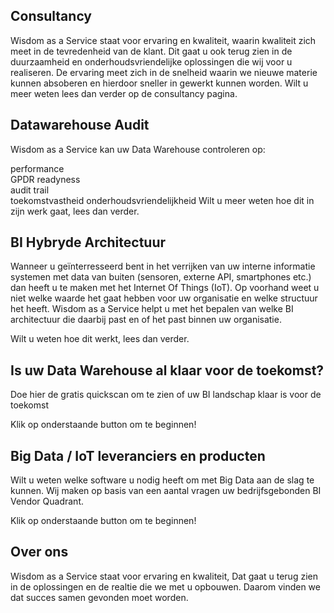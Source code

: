 ## Consultancy
Wisdom as a Service staat voor ervaring en kwaliteit, waarin kwaliteit zich meet in de tevredenheid van de klant. Dit gaat u ook terug zien in de duurzaamheid en onderhoudsvriendelijke oplossingen die wij voor u realiseren. De ervaring meet zich in de snelheid waarin we nieuwe materie kunnen absoberen en hierdoor sneller in gewerkt kunnen worden. Wilt u meer weten lees dan verder op de consultancy pagina.

## Datawarehouse Audit
Wisdom as a Service kan uw Data Warehouse controleren op:  

performance  
GPDR readyness  
audit trail  
toekomstvastheid
onderhoudsvriendelijkheid
Wilt u meer weten hoe dit in zijn werk gaat, lees dan verder.


## BI Hybryde Architectuur
Wanneer u geïnterresseerd bent in het verrijken van uw interne informatie systemen
met data van buiten (sensoren, externe API, smartphones etc.) dan heeft u te
maken met het Internet Of Things (IoT). Op voorhand weet u niet welke waarde
het gaat hebben voor uw organisatie en welke structuur het heeft. Wisdom as a Service helpt u met het bepalen van
welke BI architectuur die daarbij past en of het past binnen uw organisatie.

Wilt u weten hoe dit werkt, lees dan verder.

## Is uw Data Warehouse al klaar voor de toekomst?
Doe hier de gratis quickscan om te zien of uw BI landschap klaar is voor de toekomst

Klik op onderstaande button om te beginnen!

## Big Data / IoT leveranciers en producten
Wilt u weten welke software u nodig heeft om met Big Data aan 
de slag te kunnen. Wij maken op basis van een aantal vragen uw
bedrijfsgebonden BI Vendor Quadrant. 


Klik op onderstaande button om te beginnen!


## Over ons
Wisdom as a Service staat voor ervaring en kwaliteit, Dat gaat u terug zien in de oplossingen
en de realtie die we met u opbouwen. Daarom vinden we dat succes samen gevonden moet 
worden. 

